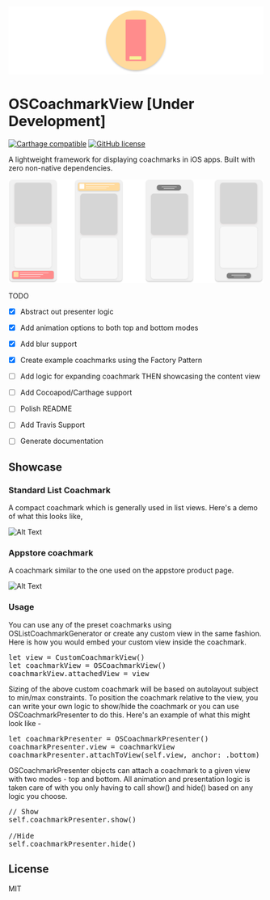 ![Alt Text](/Docs/images/header.png)


# OSCoachmarkView [Under Development]
  [![Carthage compatible](https://img.shields.io/badge/Carthage-compatible-4BC51D.svg?style=flat)](https://github.com/Carthage/Carthage)  [![GitHub license](https://img.shields.io/badge/license-MIT-lightgrey.svg)](https://raw.githubusercontent.com/Carthage/Carthage/master/LICENSE.md)   

A lightweight framework for displaying coachmarks in iOS apps. 
Built with zero non-native dependencies.

![Alt Text](/Docs/images/illustrations.png)

TODO
* [X] Abstract out presenter logic
* [X] Add animation options to both top and bottom modes
* [X] Add blur support
* [X] Create example coachmarks using the Factory Pattern
* [ ] Add logic for expanding coachmark THEN showcasing the content view
* [ ] Add Cocoapod/Carthage support
* [ ] Polish README
* [ ] Add Travis Support
* [ ] Generate documentation



## Showcase 

### Standard List Coachmark

A compact coachmark which is generally used in list views. Here's a demo of what this looks like,


![Alt Text](/Docs/images/standard_coachmark.gif)


### Appstore coachmark

A coachmark similar to the one used on the appstore product page.  


![Alt Text](/Docs/images/appstore_coachmark.gif)  

### Usage

You can use any of the preset coachmarks using OSListCoachmarkGenerator or create any custom view in the same fashion. Here is how you would embed your custom view inside the coachmark. 

<pre>
let view = CustomCoachmarkView()
let coachmarkView = OSCoachmarkView()
coachmarkView.attachedView = view
</pre>

Sizing of the above custom coachmark will be based on autolayout subject to min/max constraints.
To position the coachmark relative to the view, you can write your own logic to show/hide the coachmark or you can use OSCoachmarkPresenter to do this. Here's an example of what this might look like - 

<pre>
let coachmarkPresenter = OSCoachmarkPresenter()
coachmarkPresenter.view = coachmarkView
coachmarkPresenter.attachToView(self.view, anchor: .bottom)
</pre>

OSCoachmarkPresenter objects can attach a coachmark to a given view with two modes - top and bottom. All animation and presentation logic is taken care of with you only having to call show() and hide() based on any logic you choose.

<pre>
// Show
self.coachmarkPresenter.show()

//Hide
self.coachmarkPresenter.hide()
</pre>


License
----

MIT

